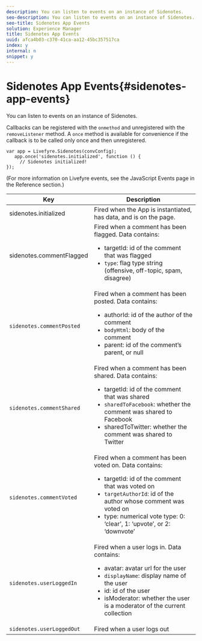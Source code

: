 ```yaml
---
description: You can listen to events on an instance of Sidenotes.
seo-description: You can listen to events on an instance of Sidenotes.
seo-title: Sidenotes App Events
solution: Experience Manager
title: Sidenotes App Events
uuid: afca4b03-c370-41ca-aa12-45bc357517ca
index: y
internal: n
snippet: y
---
```


# Sidenotes App Events{#sidenotes-app-events}

You can listen to events on an instance of Sidenotes.

Callbacks can be registered with the `onmethod` and unregistered with the `removeListener` method. A `once` method is available for convenience if the callback is to be called only once and then unregistered.

```
var app = Livefyre.Sidenotes(convConfig); 
   app.once('sidenotes.initialized', function () { 
     // Sidenotes initialized!  
});
```

(For more information on Livefyre events, see the JavaScript Events page in the Reference section.)

|Key|Description|
|--- |--- |
|sidenotes.initialized|Fired when the App is instantiated, has data, and is on the page.|
|sidenotes.commentFlagged|Fired when a comment has been flagged. Data contains: <br/><ul><li>targetId: id of the comment that was flagged</li><li>`type`: flag type string (offensive, off-topic, spam, disagree)</li></ul>|
|`sidenotes.commentPosted`|Fired when a comment has been posted. Data contains: <br/><ul><li> authorId: id of the author of the comment </li><li>`bodyHtml`: body of the comment </li><li> parent: id of the comment’s parent, or null</li></ul>|
|`sidenotes.commentShared`|Fired when a comment has been shared. Data contains: <br/><ul><li>targetId: id of the comment that was shared </li><li> `sharedToFacebook`: whether the comment was shared to Facebook </li><li>sharedToTwitter: whether the comment was shared to Twitter</li></ul>|
|`sidenotes.commentVoted`|Fired when a comment has been voted on. Data contains: <br/><ul><li>targetId: id of the comment that was voted on </li><li> `targetAuthorId`: id of the author whose comment was voted on</li><li> type: numerical vote type: 0: ‘clear’, 1: ‘upvote’, or 2: ‘downvote’</li></ul>|
|`sidenotes.userLoggedIn`|Fired when a user logs in. Data contains: <br/><ul><li>avatar: avatar url for the user </li><li>`displayName`: display name of the user</li><li>id: id of the user</li><li> isModerator: whether the user is a moderator of the current collection</li></ul>|
|`sidenotes.userLoggedOut`|Fired when a user logs out|
